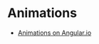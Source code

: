 # Animations

- [Animations on Angular.io](https://angular.io/docs/ts/latest/guide/animations.html)
